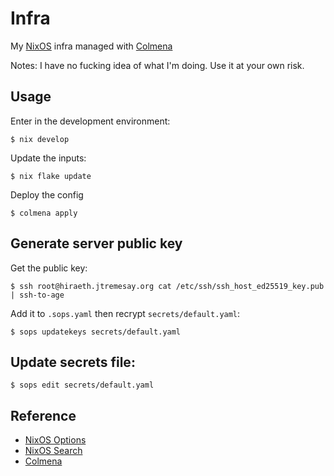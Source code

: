 # Infra

My [NixOS](https://nixos.org/) infra managed with [Colmena](https://github.com/zhaofengli/colmena)

Notes: I have no fucking idea of what I'm doing. Use it at your own risk.

## Usage

Enter in the development environment:

```shell
$ nix develop
```

Update the inputs:

```shell
$ nix flake update
```

Deploy the config

```shell
$ colmena apply
```

## Generate server public key

Get the public key:

```shell
$ ssh root@hiraeth.jtremesay.org cat /etc/ssh/ssh_host_ed25519_key.pub | ssh-to-age
```

Add it to `.sops.yaml` then recrypt `secrets/default.yaml`:

```shell
$ sops updatekeys secrets/default.yaml
```

## Update secrets file:

```shell
$ sops edit secrets/default.yaml
```

## Reference

- [NixOS Options](https://nixos.org/manual/nixos/stable/options)
- [NixOS Search](https://search.nixos.org/options)
- [Colmena](https://colmena.cli.rs/unstable/)